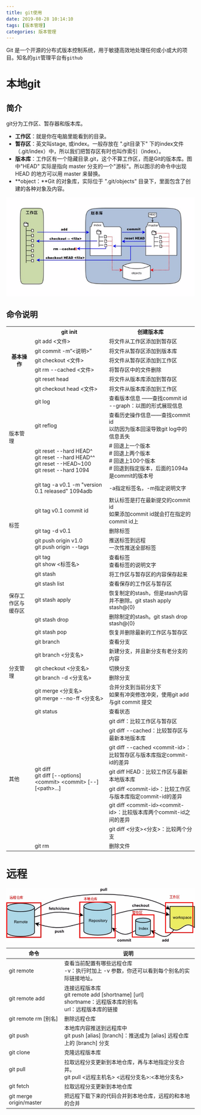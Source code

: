 ```yaml
---
title: git使用
date: 2019-08-28 10:14:10
tags: [版本管理]
categories: 版本管理
---
```


Git 是一个开源的分布式版本控制系统，用于敏捷高效地处理任何或小或大的项目。知名的`git`管理平台有`github`

# 本地git

## 简介

git分为工作区、暂存器和版本库。

- **工作区**：就是你在电脑里能看到的目录。
- **暂存区**：英文叫stage, 或index。一般存放在 ".git目录下" 下的index文件（.git/index）中，所以我们把暂存区有时也叫作索引（index）。
- **版本库**：工作区有一个隐藏目录.git，这个不算工作区，而是Git的版本库。图中"HEAD" 实际是指向 master 分支的一个"游标"。所以图示的命令中出现 HEAD 的地方可以用 master 来替换。
- **object：**Git 的对象库，实际位于 ".git/objects" 目录下，里面包含了创建的各种对象及内容。

![1566977176119](git使用/1566977176119.png)

## 命令说明

<table>
  <tr>
    <th rowspan="7">基本操作</th>
    <th>git init</th>
    <th>创建版本库</th>
  </tr>
  <tr>
    <td>git add &lt;文件&gt;</td>
    <td>将文件从工作区添加到暂存区</td>
  </tr>
  <tr>
    <td>git commit -m“&lt;说明&gt;”</td>
    <td>将文件从暂存区添加到版本库</td>
  </tr>
  <tr>
    <td>git checkout  &lt;文件&gt;</td>
    <td>将文件从暂存区添加到工作区</td>
  </tr>
  <tr>
    <td>git rm --cached &lt;文件&gt;</td>
    <td>将暂存区中的文件删除</td>
  </tr>
  <tr>
    <td>git reset head</td>
    <td>将文件从版本库添加到暂存区</td>
  </tr>
  <tr>
    <td>git checkout head &lt;文件&gt;</td>
    <td>将文件从版本库添加到工作区</td>
  </tr>
  <tr>
    <td rowspan="3">版本管理</td>
    <td>git log</td>
    <td>查看版本信息 ——查找commit id<br>--graph：以图的形式展现信息<br></td>
  </tr>
  <tr>
    <td>git reflog</td>
    <td>查看历史操作信息——查找commit id<br>以防因为版本回滚导致git log中的信息丢失</td>
  </tr>
  <tr>
    <td>git reset --hard HEAD^<br>git reset --hard HEAD^^<br>git reset --HEAD~100<br>git reset --hard 1094<br></td>
    <td># 回退上一个版本<br># 回退上两个版本<br># 回退上100个版本<br># 回退到指定版本，后面的1094a是commit的版本号</td>
  </tr>
  <tr>
    <td rowspan="5">标签</td>
    <td>git tag -a v0.1 -m "version 0.1 released" 1094adb</td>
    <td>-a指定标签名，-m指定说明文字</td>
  </tr>
  <tr>
    <td>git tag v0.1  commit id</td>
    <td>默认标签是打在最新提交的commit id<br>如果添加commit id就会打在指定的commit id上</td>
  </tr>
  <tr>
    <td>git tag -d v0.1</td>
    <td>删除标签</td>
  </tr>
  <tr>
    <td>git push origin v1.0<br>git push origin --tags<br></td>
    <td>推送标签到远程<br>一次性推送全部标签<br></td>
  </tr>
  <tr>
    <td>git tag<br>git show &lt;标签名&gt;<br></td>
    <td>查看标签<br>查看标签的说明文字</td>
  </tr>
  <tr>
    <td rowspan="5">保存工作区与缓存区</td>
    <td>git stash <br></td>
    <td>将工作区与暂存区的内容保存起来</td>
  </tr>
  <tr>
    <td>git stash list </td>
    <td>查看保存的工作区与暂存区  <br></td>
  </tr>
  <tr>
    <td>git stash apply </td>
    <td>恢复制定的stash，但是stash内容并不删除。git stash apply stash@{0}  <br></td>
  </tr>
  <tr>
    <td>git stash drop </td>
    <td>删除制定的stash。git stash drop stash@{0}  <br></td>
  </tr>
  <tr>
    <td>git stash pop </td>
    <td>恢复并删除最新的工作区与暂存区</td>
  </tr>
  <tr>
    <td rowspan="5">分支管理</td>
    <td>git branch</td>
    <td>查看分支</td>
  </tr>
  <tr>
    <td>git branch  &lt;分支名&gt;</td>
    <td>新建分支，并且新分支有老分支的内容</td>
  </tr>
  <tr>
    <td>git checkout &lt;分支名&gt;</td>
    <td>切换分支</td>
  </tr>
  <tr>
    <td>git branch -d &lt;分支名&gt;</td>
    <td>删除分支</td>
  </tr>
  <tr>
    <td>git merge &lt;分支名&gt;<br>git merge --no-ff &lt;分支名&gt;<br></td>
    <td>合并分支到当前分支下<br>如果有冲突修改冲突，使用git add与git commit 提交</td>
  </tr>
  <tr>
    <td rowspan="9">其他</td>
    <td>git status</td>
    <td>查看状态</td>
  </tr>
  <tr>
    <td rowspan="7">git diff<br>git diff [--options] &lt;commit&gt; &lt;commit&gt; [--] [&lt;path&gt;...]<br></td>
    <td>git diff：比较工作区与暂存区</td>
  </tr>
  <tr>
    <td>git diff --cached：比较暂存区与最新本地版本库</td>
  </tr>
  <tr>
    <td>git diff --cached &lt;commit-id&gt;：比较暂存区与版本库指定commit-id的差异</td>
  </tr>
  <tr>
    <td>git diff HEAD：比较工作区与最新本地版本库</td>
  </tr>
  <tr>
    <td>git diff &lt;commit-id&gt;：比较工作区与版本库指定commit-id的差异</td>
  </tr>
  <tr>
    <td>git diff &lt;commit-id&gt;&lt;commit-id&gt;：比较版本库两个commit-id之间的差异</td>
  </tr>
  <tr>
    <td>git diff &lt;分支&gt;&lt;分支&gt;：比较两个分支</td>
  </tr>
  <tr>
    <td>git rm</td>
    <td>删除文件</td>
  </tr>
</table>



# 远程

![1566980274372](git使用/1566980274372.png)

| 命令                    | 说明                                                         |
| ----------------------- | ------------------------------------------------------------ |
| git remote              | 查看当前配置有哪些远程仓库<br>-v：执行时加上 -v 参数，你还可以看到每个别名的实际链接地址。 |
| git remote add          | 连接远程版本库<br>git remote add [shortname] [url]<br>shortname：远程版本库的别名<br>url：远程版本库的链接 |
| git remote rm [别名]    | 删除远程仓库                                                 |
| git push                | 本地库内容推送到远程库中 <br>git push [alias] [branch]：推送成为 [alias] 远程仓库上的 [branch] 分支 |
| git clone               | 克隆远程版本库                                               |
| git pull                | 拉取远程分支更新到本地仓库，再与本地指定分支合并。<br>git pull <远程主机名> <远程分支名>:<本地分支名> |
| git fetch               | 拉取远程分支更新到本地仓库                                   |
| git merge origin/master | 把远程下载下来的代码合并到本地仓库，远程的和本地的合并       |

